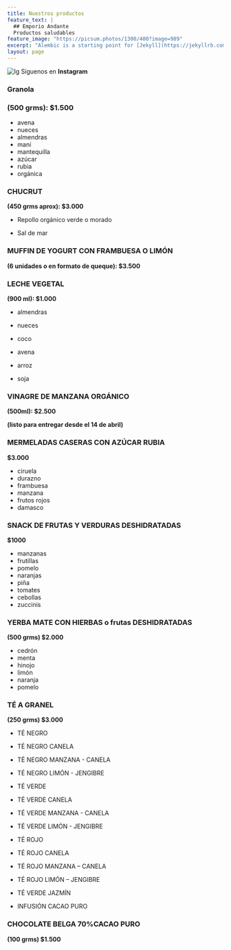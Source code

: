 ```yaml
---
title: Nuestros productos
feature_text: |
  ## Emporio Andante
  Productos saludables
feature_image: "https://picsum.photos/1300/400?image=989"
excerpt: "Alembic is a starting point for [Jekyll](https://jekyllrb.com/) projects. Rather than starting from scratch, this boilerplate is designed to get the ball rolling immediately. Install it, configure it, tweak it, push it."
layout: page
---
```


![Ig](https://desidia.noblogs.org/files/2020/03/Instagram_blanco-e1585433483230.png) Síguenos en **Instagram**

### Granola

### **(500 grms):  $1.500** 

* avena
* nueces
* almendras
* maní
* mantequilla
* azúcar
* rubia
* orgánica

### CHUCRUT 

**(450 grms aprox): $3.000**

* Repollo orgánico verde o morado

* Sal de mar

  

### MUFFIN DE YOGURT  CON FRAMBUESA O LIMÓN 

**(6 unidades o en formato de queque): $3.500**

### LECHE VEGETAL

**(900 ml): $1.000**

* almendras

* nueces

* coco

* avena

* arroz

* soja



### VINAGRE DE MANZANA ORGÁNICO

**(500ml): $2.500**

**(listo para entregar desde el 14 de abril)**

###   MERMELADAS CASERAS CON AZÚCAR RUBIA

**$3.000**

* ciruela
* durazno
* frambuesa
* manzana
* frutos rojos
* damasco



 ### SNACK DE FRUTAS Y VERDURAS DESHIDRATADAS

**$1000**

* manzanas 
*  frutillas
* pomelo
* naranjas
* piña
* tomates
* cebollas
* zuccinis



 ### YERBA MATE CON HIERBAS o frutas DESHIDRATADAS

**(500 grms) $2.000**

* cedrón
* menta
* hinojo
* limón
* naranja
* pomelo



### TÉ A GRANEL 

**(250 grms) $3.000**

* TÉ NEGRO 

* TÉ NEGRO CANELA

* TÉ NEGRO MANZANA - CANELA

* TÉ NEGRO LIMÓN - JENGIBRE

* TÉ VERDE 

* TÉ VERDE CANELA

* TÉ VERDE MANZANA - CANELA

* TÉ VERDE LIMÓN - JENGIBRE

* TÉ ROJO

* TÉ ROJO CANELA

* TÉ ROJO MANZANA – CANELA

* TÉ ROJO LIMÓN – JENGIBRE

* TÉ VERDE JAZMÍN 

* INFUSIÓN CACAO PURO



### CHOCOLATE BELGA 70%CACAO PURO

**(100 grms) $1.500**


 